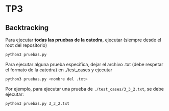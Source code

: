 # TP3

## Backtracking

Para ejecutar **todas las pruebas de la catedra**, ejecutar (siempre desde el root del repositorio)

```bash
python3 pruebas.py
```

Para ejecutar alguna prueba especifica, dejar el archivo .txt (debe respetar el formato de la catedra) en ./test_cases y ejecutar

```bash
python3 pruebas.py <nombre del .txt>
```

Por ejemplo, para ejecutar una prueba de `./test_cases/3_3_2.txt`, se debe ejecutar:

```bash
python3 pruebas.py 3_3_2.txt
```